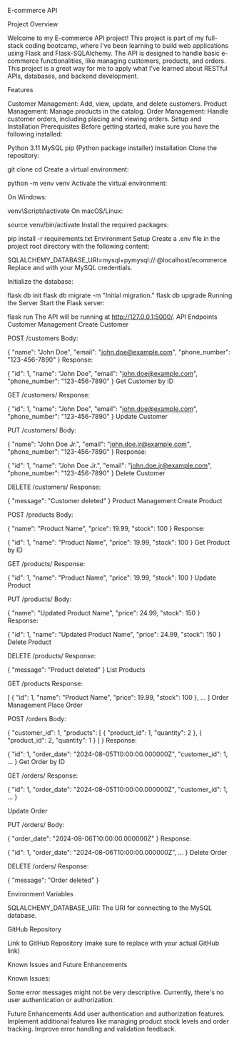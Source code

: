 E-commerce API

Project Overview

Welcome to my E-commerce API project! This project is part of my full-stack coding bootcamp, where I've been learning to build web applications using Flask and Flask-SQLAlchemy. The API is designed to handle basic e-commerce functionalities, like managing customers, products, and orders. This project is a great way for me to apply what I've learned about RESTful APIs, databases, and backend development.

Features

Customer Management: Add, view, update, and delete customers.
Product Management: Manage products in the catalog.
Order Management: Handle customer orders, including placing and viewing orders.
Setup and Installation
Prerequisites
Before getting started, make sure you have the following installed:

Python 3.11
MySQL
pip (Python package installer)
Installation
Clone the repository:



git clone <repository-url>
cd <repository-directory>
Create a virtual environment:



python -m venv venv
Activate the virtual environment:

On Windows:


venv\Scripts\activate
On macOS/Linux:


source venv/bin/activate
Install the required packages:



pip install -r requirements.txt
Environment Setup
Create a .env file in the project root directory with the following content:



SQLALCHEMY_DATABASE_URI=mysql+pymysql://<username>:<password>@localhost/ecommerce
Replace <username> and <password> with your MySQL credentials.

Initialize the database:



flask db init
flask db migrate -m "Initial migration."
flask db upgrade
Running the Server
Start the Flask server:


flask run
The API will be running at http://127.0.0.1:5000/.
API Endpoints
Customer Management
Create Customer

POST /customers
Body:


{
    "name": "John Doe",
    "email": "john.doe@example.com",
    "phone_number": "123-456-7890"
}
Response:


{
    "id": 1,
    "name": "John Doe",
    "email": "john.doe@example.com",
    "phone_number": "123-456-7890"
}
Get Customer by ID

GET /customers/<id>
Response:


{
    "id": 1,
    "name": "John Doe",
    "email": "john.doe@example.com",
    "phone_number": "123-456-7890"
}
Update Customer

PUT /customers/<id>
Body:


{
    "name": "John Doe Jr.",
    "email": "john.doe.jr@example.com",
    "phone_number": "123-456-7890"
}
Response:


{
    "id": 1,
    "name": "John Doe Jr.",
    "email": "john.doe.jr@example.com",
    "phone_number": "123-456-7890"
}
Delete Customer

DELETE /customers/<id>
Response:


{
    "message": "Customer deleted"
}
Product Management
Create Product

POST /products
Body:


{
    "name": "Product Name",
    "price": 19.99,
    "stock": 100
}
Response:


{
    "id": 1,
    "name": "Product Name",
    "price": 19.99,
    "stock": 100
}
Get Product by ID

GET /products/<id>
Response:


{
    "id": 1,
    "name": "Product Name",
    "price": 19.99,
    "stock": 100
}
Update Product

PUT /products/<id>
Body:


{
    "name": "Updated Product Name",
    "price": 24.99,
    "stock": 150
}
Response:


{
    "id": 1,
    "name": "Updated Product Name",
    "price": 24.99,
    "stock": 150
}
Delete Product

DELETE /products/<id>
Response:


{
    "message": "Product deleted"
}
List Products

GET /products
Response:


[
    {
        "id": 1,
        "name": "Product Name",
        "price": 19.99,
        "stock": 100
    },
    ...
]
Order Management
Place Order

POST /orders
Body:


{
    "customer_id": 1,
    "products": [
        { "product_id": 1, "quantity": 2 },
        { "product_id": 2, "quantity": 1 }
    ]
}
Response:


{
    "id": 1,
    "order_date": "2024-08-05T10:00:00.000000Z",
    "customer_id": 1,
    ...
}
Get Order by ID

GET /orders/<id>
Response:


{
    "id": 1,
    "order_date": "2024-08-05T10:00:00.000000Z",
    "customer_id": 1,
    ...
}

Update Order

PUT /orders/<id>
Body:


{
    "order_date": "2024-08-06T10:00:00.000000Z"
}
Response:


{
    "id": 1,
    "order_date": "2024-08-06T10:00:00.000000Z",
    ...
}
Delete Order

DELETE /orders/<id>
Response:


{
    "message": "Order deleted"
}

Environment Variables

SQLALCHEMY_DATABASE_URI: The URI for connecting to the MySQL database.

GitHub Repository

Link to GitHub Repository (make sure to replace with your actual GitHub link)

Known Issues and Future Enhancements

Known Issues:

Some error messages might not be very descriptive.
Currently, there's no user authentication or authorization.

Future Enhancements
Add user authentication and authorization features.
Implement additional features like managing product stock levels and order tracking.
Improve error handling and validation feedback.
